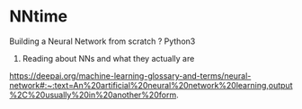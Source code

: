 # NNtime
Building a Neural Network from scratch ? Python3

1. Reading about NNs and what they actually are

https://deepai.org/machine-learning-glossary-and-terms/neural-network#:~:text=An%20artificial%20neural%20network%20learning,output%2C%20usually%20in%20another%20form.
